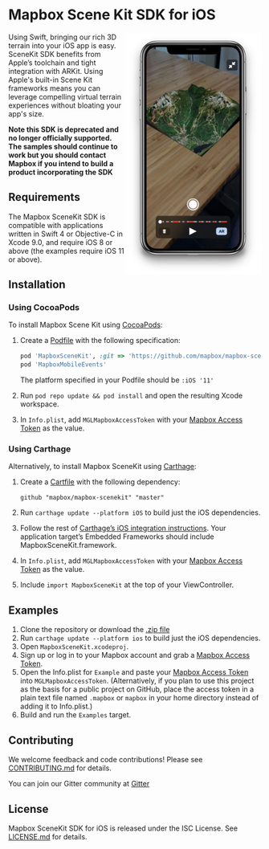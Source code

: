 # Mapbox Scene Kit SDK for iOS

<img alt="Mapbox Scene Kit SDK" src="./docs/img/scenekit.jpg" width="272" align="right" />

Using Swift, bringing our rich 3D terrain into your iOS app is easy. SceneKit SDK benefits from Apple’s toolchain and tight integration with ARKit. Using Apple's built-in Scene Kit frameworks means you can leverage compelling virtual terrain experiences without bloating your app's size.

**Note this SDK is deprecated and no longer officially supported. The samples should continue to work but you should contact Mapbox if you intend to build a product incorporating the SDK**

## Requirements

The Mapbox SceneKit SDK is compatible with applications written in Swift 4 or Objective-C in Xcode 9.0, and require iOS 8 or above (the examples require iOS 11 or above).

## Installation

### Using CocoaPods

To install Mapbox Scene Kit using [CocoaPods](https://cocoapods.org/):

1. Create a [Podfile](https://guides.cocoapods.org/syntax/podfile.html) with the following specification:
   ```ruby
   pod 'MapboxSceneKit', :git => 'https://github.com/mapbox/mapbox-scenekit.git'
   pod 'MapboxMobileEvents'
   ```
   The platform specified in your Podfile should be `:iOS '11'`

1. Run `pod repo update && pod install` and open the resulting Xcode workspace.

1. In `Info.plist`, add `MGLMapboxAccessToken` with your [Mapbox Access Token](https://www.mapbox.com/studio/account/tokens/) as the value.

### Using Carthage

Alternatively, to install Mapbox SceneKit using [Carthage](https://github.com/Carthage/Carthage/):

1. Create a [Cartfile](https://github.com/Carthage/Carthage/blob/master/Documentation/Artifacts.md#github-repositories) with the following dependency:
   ```cartfile
   github "mapbox/mapbox-scenekit" "master"
   ```

1. Run `carthage update --platform iOS` to build just the iOS dependencies.

1. Follow the rest of [Carthage’s iOS integration instructions](https://github.com/Carthage/Carthage#if-youre-building-for-ios-tvos-or-watchos). Your application target’s Embedded Frameworks should include MapboxSceneKit.framework.

1. In `Info.plist`, add `MGLMapboxAccessToken` with your [Mapbox Access Token](https://www.mapbox.com/studio/account/tokens/) as the value.

1. Include `import MapboxSceneKit` at the top of your ViewController.

## Examples

1. Clone the repository or download the [.zip file](https://github.com/mapbox/mapbox-scenekit/archive/master.zip)
1. Run `carthage update --platform ios` to build just the iOS dependencies.
1. Open `MapboxSceneKit.xcodeproj`.
1. Sign up or log in to your Mapbox account and grab a [Mapbox Access Token](https://www.mapbox.com/studio/account/tokens/).
1. Open the Info.plist for `Example` and paste your [Mapbox Access Token](https://www.mapbox.com/studio/account/tokens/) into `MGLMapboxAccessToken`. (Alternatively, if you plan to use this project as the basis for a public project on GitHub, place the access token in a plain text file named `.mapbox` or `mapbox` in your home directory instead of adding it to Info.plist.)
1. Build and run the `Examples` target.

## Contributing

We welcome feedback and code contributions! Please see [CONTRIBUTING.md](./CONTRIBUTING.md) for details.

You can join our Gitter community at [Gitter](https://gitter.im/mapbox-scenekit-sdk/Lobby)

## License

Mapbox SceneKit SDK for iOS is released under the ISC License. See [LICENSE.md](https://github.com/mapbox/mapbox-scenekit/blob/master/LICENSE.md) for details.
